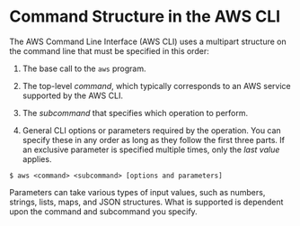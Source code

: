 # Command Structure in the AWS CLI<a name="cli-usage-commandstructure"></a>

The AWS Command Line Interface \(AWS CLI\) uses a multipart structure on the command line that must be specified in this order:

1. The base call to the `aws` program\.

1. The top\-level *command*, which typically corresponds to an AWS service supported by the AWS CLI\.

1. The *subcommand* that specifies which operation to perform\. 

1. General CLI options or parameters required by the operation\. You can specify these in any order as long as they follow the first three parts\. If an exclusive parameter is specified multiple times, only the *last value* applies\.

```
$ aws <command> <subcommand> [options and parameters]
```

Parameters can take various types of input values, such as numbers, strings, lists, maps, and JSON structures\. What is supported is dependent upon the command and subcommand you specify\.